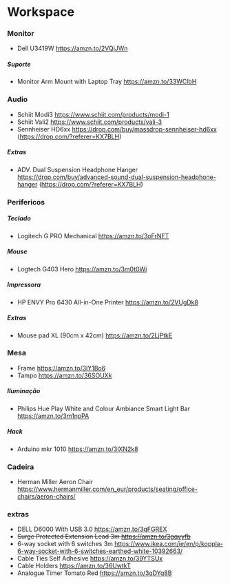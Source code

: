 # Workspace

### Monitor
- Dell U3419W https://amzn.to/2VQjJWn

##### Suporte
- Monitor Arm Mount with Laptop Tray https://amzn.to/33WClbH

### Audio
- Schiit Modi3 https://www.schiit.com/products/modi-1
- Schiit Vali2 https://www.schiit.com/products/vali-3
- Sennheiser HD6xx https://drop.com/buy/massdrop-sennheiser-hd6xx (https://drop.com/?referer=KX7BLH)
##### Extras 
- ADV. Dual Suspension Headphone Hanger https://drop.com/buy/advanced-sound-dual-suspension-headphone-hanger (https://drop.com/?referer=KX7BLH)

### Perifericos
##### Teclado
- Logitech G PRO Mechanical https://amzn.to/3oFrNFT
##### Mouse
- Logtech G403 Hero https://amzn.to/3m0t0Wi
##### Impressora
- HP ENVY Pro 6430 All-in-One Printer https://amzn.to/2VUgDk8
##### Extras
- Mouse pad XL (90cm x 42cm) https://amzn.to/2LjPtkE

### Mesa
- Frame https://amzn.to/3lY1Bo6
- Tampo https://amzn.to/36SOUXk
##### Iluminação
- Philips Hue Play White and Colour Ambiance Smart Light Bar https://amzn.to/3m1npPA
##### Hack
- Arduino mkr 1010 https://amzn.to/3lXN2k8

### Cadeira
- Herman Miller Aeron Chair https://www.hermanmiller.com/en_eur/products/seating/office-chairs/aeron-chairs/


### extras
- DELL D6000 With USB 3.0 https://amzn.to/3qFGREX
- ~~Surge Protected Extension Lead 3m https://amzn.to/3gqvyfb~~
- 6-way socket with 6 switches 3m https://www.ikea.com/ie/en/p/koppla-6-way-socket-with-6-switches-earthed-white-10392663/
- Cable Ties Self Adhesive https://amzn.to/39YTSUx
- Cable Holders https://amzn.to/36UwtkT
- Analogue Timer Tomato Red  https://amzn.to/3qDYq8B
